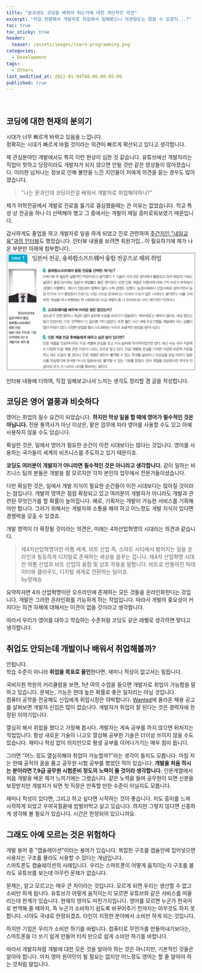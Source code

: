 ```yaml
---
title: "문과생도 코딩을 배워야 하는가에 대한 개인적인 의견"
excerpt: "직접 전향해서 개발자로 취업해서 일해봤으니 의견정도는 말할 수 있겠지...?"
toc: true
toc_sticky: true
header:
  teaser: /assets/images/learn-programming.png
categories:
  - Development 
tags:
  - Others
last_modified_at: 2021-01-04T08:06:00-05:00
published: true
---
```

<script src="https://ads-partners.coupang.com/g.js"></script>
<script>
	new PartnersCoupang.G({ id:368772 });
</script>  
<br>

## 코딩에 대한 현재의 분의기  
시대가 너무 빠르게 바뀌고 있음을 느낍니다.   
정확히는 시대가 빠르게 바뀔 것이라는 의견이 빠르게 확산되고 있다고 생각합니다.   

제 관심분야인 개발에서도 특히 이런 현상이 심한 것 같습니다. 유튜브에선 개발자라는 직업이 핫하고 당장이라도 개발자가 되지 않으면 안될 것만 같은 영상들이 많아졌습니다. 이러한 넘처나는 정보로 인해 불안을 느낀 지인들이 저에게 의견을 묻는 경우도 많아졌습니다.   
> "나는 문과인데 코딩이란걸 배워서 개발자로 취업해야하나?"

제가 어학전공에서 개발로 진로를 틀기로 결심했을때는 큰 이유는 없었습니다. 학교 특성 상 전공을 하나 더 선택해야 했고 그 중에서는 개발이 제일 흥미로워보였기 때문입니다.   

감사하게도 졸업을 하고 개발자로 일을 하게 되었고 진로 관련하여 [주간지인 "내일교육"과의 인터뷰](https://blog.naver.com/naeil_education/222024773986)도 했었습니다.
인터뷰 내용을 보려면 회원가입...이 필요하기에 제가 나온 부분만 아래에 첨부합니다.   
![learn-programming](/assets/images/learn-programming.png)  

인터뷰 내용에 더하여, 직접 일해보고나서 느끼는 생각도 정리할 겸 글을 작성합니다.


## 코딩은 영어 열풍과 비슷하다
영어는 취업의 필수 요건이 되었습니다. **하지만 막상 일을 할 때에 영어가 필수적인 것은 아닙니다.** 전문 통역사가 아닌 이상은, 맡은 업무에 따라 영어를 사용할 수도 있고 아예 사용하지 않을 수도 있습니다. 

확실한 것은, 일에서 영어가 필요한 순간이 이전 시대보다는 많다는 것입니다. 영어를 사용하는 국가들이 세계의 비즈니스를 주도하고 있기 때문이죠. 

**코딩도 여러분이 개발자가 아니라면 필수적인 것은 아니라고 생각합니다.** 같이 일하는 비즈니스 팀의 분들은 개발을 잘 모르지만 각자 본인의 업무에서 전문가들이셨습니다.  

다만 확실한 것은, 일에서 개발 지식이 필요한 순간들이 이전 시대보다는 많아질 것이라는 점입니다. 개발의 영역은 점점 확장되고 있고 여러분이 개발자가 아니라도 개발과 관련된 무엇인가를 할 확률이 높아집니다. 예로, 기획자는 개발이 가능한 서비스를 기획해야만 합니다. 그러기 위해서는 개발자와 소통을 해야 하고 어느정도 개발 지식이 있다면 경쟁력을 갖출 수 있겠죠.

개발 영역이 더 확장될 것이라는 의견은, 미래는 4차산업혁명의 시대라는 의견과 같습니다.     
> 제4차산업혁명이란 아톰 세계, 비트 산업 즉, 스마트 시티에서 벌어지는 일을 온라인과 동등하게 디지털로 존재하는 세상을 꿈꾸는 겁니다. 제4차 산업혁명 시대란 아톰 산업과 비트 산업의 융합 및 상호 작용을 말합니다. 비트로 만들어진 빅데이터와 클라우드, 디지털 세계로 전환하는 일이죠.  
by정재승

요약하자면 4차 산업혁명이란 오프라인에 존재하는 모든 것들을 온라인화한다는 것입니다. 개발은 그러한 온라인화를 가능하게 하는 작업입니다. 따라서 개발의 중요성이 커지다는 의견 자체에 대해서는 이견이 없을 것이라고 생각합니다.   

따라서 우리가 영어를 대하고 학습하는 수준처럼 코딩도 같은 레벨로 생각하면 맞다고 생각합니다.  


## 취업도 안되는데 개발이나 배워서 취업해볼까?
안됩니다.   
학습 수준이 아니라 **취업을 목표로 올인**한다면, 재미나 적성이 없고서는 힘듭니다.   

국비지원 학원의 커리큘럼을 보면, 1년 여의 수업을 들으면 개발자로 취업이 가능함을 말하고 있습니다. 문제는, 가능은 한데 높은 확률로 좋은 일자리는 아닐 것입니다.   
컴퓨터 공학을 전공해도 신입에게 취업시장은 야박합니다. [Wanted](https://www.wanted.co.kr/search?query=%EA%B0%9C%EB%B0%9C%EC%9E%90)에 올라온 채용 공고를 살펴보면 개발자 신입은 많이 없습니다. 개발자가 취업이 잘 된다는 것은 경력자에 한정된 이야기입니다.  

열심히 해서 취업을 했다고 가정해 봅시다. 개발자는 계속 공부를 하지 않으면 뒤처지는 직업입니다. 항상 새로운 기술이 나고오 열심해 공부한 기술은 더이상 쓰이지 않을 수도 있습니다. 재미나 적성 없이 의지만으로 평생 공부를 이어나가기는 매우 힘이 듭니다.   

그러면 "어느 정도 열심히해야 취업이 가능할까?"라는 생각이 들지도 모릅니다. 마침 저는 한때 공직의 꿈을 품고 공무원 시험 공부를 했었던 적이 있습니다. **개발을 처음 하시는 분이라면 7,9급 공무원 시험준비 정도의 노력이 들 것이라 생각합니다.** 인문계열에서 처음 개발을 배운 제가 느끼기에는 그랬습니다. 같은 노력을 들여 공무원이 되면 신분을 보장받지만 개발자가 되면 첫 직장은 만족할 만한 수준이 아닐지도 모릅니다.  

재미나 적성이 있다면, 그리고 하고 싶다면 시작하는 것이 좋습니다. 저도 흥미를 느껴 시작하게 되었고 우여곡절끝에 밥벌어먹고 살고 있습니다. 하지만 그렇지 않다면 신중하게 생각해 볼 필요가 있습니다. 시간은 한정되어 있으니까요.


## 그래도 아예 모르는 것은 위험하다
개발 용어 중 "캡슐레이션"이라는 용어가 있습니다. 복잡한 구조를 캡슐안에 집어넣으면 사용자는 구조를 몰라도 사용할 수 있다는 개념입니다.   
스마트폰도 캡슐레이션의 사례입니다. 우리는 스마트폰이 어떻게 움직이는지 구조를 몰라도 유튜브를 보는데 아무런 문제가 없습니다.   

문제는, 알고 모르고는 매우 큰 차이라는 것입니다. 모르게 되면 우리는 생산할 수 없고 소비만 하게 됩니다. 유튜브가 어떻게 움직이는지 모르면 유튜브와 같은 서비스를 떠올리는데 한계가 있습니다. 
현재의 영어도 마찬가지입니다. 영어를 모르면 누군가 한국어로 번역해 줄 때까지, 즉 누군가 소비하기 쉽도록 바꾸어주기 전까지는 아무것도 하지 못합니다. 시야도 국내로 한정되겠죠. 타인이 지정한 분야에서 소비만 하게 되는 것입니다. 

하지만 기업은 우리가 소비만 하기를 바랍니다. 컴퓨터로 무언가를 만들어내기보다는, 스마트폰을 더 쓰기 쉽게 만들어 터치 만으로 쉽게 소비만 하기를 바랍니다. 

따라서 개발자처럼 개발에 대한 모든 것을 알아야 하는 것은 아니지만, 기본적인 것들은 알아야 합니다. 마치 영어 원어민이 될 필요는 없지만 어느정도 영어는 할 줄 알아야 하는 것처럼 말입니다.  
